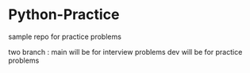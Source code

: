 # Python-Practice

sample repo for practice problems

two branch : 
  main will be for interview problems 
  dev will be for practice problems 
